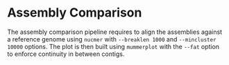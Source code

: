 # Assembly Comparison

The assembly comparison pipeline requires to align the assemblies against a 
reference genome using `nucmer` with `--breaklen 1000` and 
`--mincluster 10000` options. The plot is then built using `mummerplot` with
the `--fat` option to enforce continuity in between contigs.
    